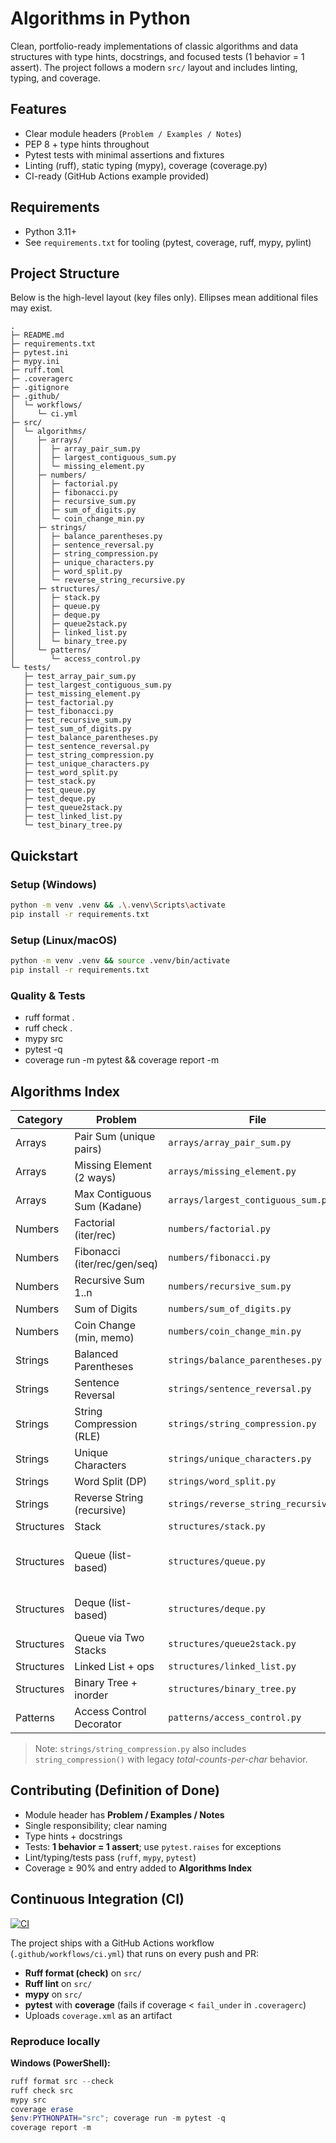 # Algorithms in Python

Clean, portfolio-ready implementations of classic algorithms and data structures with type hints, docstrings, and focused tests (1 behavior = 1 assert). The project follows a modern `src/` layout and includes linting, typing, and coverage.

## Features
- Clear module headers (`Problem / Examples / Notes`)
- PEP 8 + type hints throughout
- Pytest tests with minimal assertions and fixtures
- Linting (ruff), static typing (mypy), coverage (coverage.py)
- CI-ready (GitHub Actions example provided)

## Requirements
- Python 3.11+
- See `requirements.txt` for tooling (pytest, coverage, ruff, mypy, pylint)


## Project Structure

Below is the high-level layout (key files only). Ellipses mean additional files may exist.

```text
.
├─ README.md
├─ requirements.txt
├─ pytest.ini
├─ mypy.ini
├─ ruff.toml
├─ .coveragerc
├─ .gitignore
├─ .github/
│  └─ workflows/
│     └─ ci.yml
├─ src/
│  └─ algorithms/
│     ├─ arrays/
│     │  ├─ array_pair_sum.py
│     │  ├─ largest_contiguous_sum.py
│     │  └─ missing_element.py
│     ├─ numbers/
│     │  ├─ factorial.py
│     │  ├─ fibonacci.py
│     │  ├─ recursive_sum.py
│     │  ├─ sum_of_digits.py
│     │  └─ coin_change_min.py
│     ├─ strings/
│     │  ├─ balance_parentheses.py
│     │  ├─ sentence_reversal.py
│     │  ├─ string_compression.py
│     │  ├─ unique_characters.py
│     │  ├─ word_split.py
│     │  └─ reverse_string_recursive.py
│     ├─ structures/
│     │  ├─ stack.py
│     │  ├─ queue.py
│     │  ├─ deque.py
│     │  ├─ queue2stack.py
│     │  ├─ linked_list.py
│     │  └─ binary_tree.py
│     └─ patterns/
│        └─ access_control.py
└─ tests/
   ├─ test_array_pair_sum.py
   ├─ test_largest_contiguous_sum.py
   ├─ test_missing_element.py
   ├─ test_factorial.py
   ├─ test_fibonacci.py
   ├─ test_recursive_sum.py
   ├─ test_sum_of_digits.py
   ├─ test_balance_parentheses.py
   ├─ test_sentence_reversal.py
   ├─ test_string_compression.py
   ├─ test_unique_characters.py
   ├─ test_word_split.py
   ├─ test_stack.py
   ├─ test_queue.py
   ├─ test_deque.py
   ├─ test_queue2stack.py
   ├─ test_linked_list.py
   └─ test_binary_tree.py
```




## Quickstart

### Setup (Windows)
```bash
python -m venv .venv && .\.venv\Scripts\activate
pip install -r requirements.txt
```
### Setup (Linux/macOS)
```bash
python -m venv .venv && source .venv/bin/activate
pip install -r requirements.txt
```

### Quality & Tests
- ruff format .
- ruff check .
- mypy src
- pytest -q
- coverage run -m pytest && coverage report -m


## Algorithms Index

| Category   | Problem                         | File                                              | Time                 | Space  |
|------------|----------------------------------|---------------------------------------------------|----------------------|--------|
| Arrays     | Pair Sum (unique pairs)          | `arrays/array_pair_sum.py`                        | O(n)                 | O(n)   |
| Arrays     | Missing Element (2 ways)         | `arrays/missing_element.py`                       | O(n log n) / O(n)    | O(n)   |
| Arrays     | Max Contiguous Sum (Kadane)      | `arrays/largest_contiguous_sum.py`                | O(n)                 | O(1)   |
| Numbers    | Factorial (iter/rec)             | `numbers/factorial.py`                            | O(n)                 | O(1)/O(n) |
| Numbers    | Fibonacci (iter/rec/gen/seq)     | `numbers/fibonacci.py`                            | O(n) / exponential   | O(1)/O(n) |
| Numbers    | Recursive Sum 1..n               | `numbers/recursive_sum.py`                        | O(n)                 | O(n)   |
| Numbers    | Sum of Digits                    | `numbers/sum_of_digits.py`                        | O(d)                 | O(1)   |
| Numbers    | Coin Change (min, memo)          | `numbers/coin_change_min.py`                      | ~O(T·k) (memo)       | O(T)   |
| Strings    | Balanced Parentheses             | `strings/balance_parentheses.py`                  | O(n)                 | O(n)   |
| Strings    | Sentence Reversal                | `strings/sentence_reversal.py`                    | O(n)                 | O(n)   |
| Strings    | String Compression (RLE)         | `strings/string_compression.py`                   | O(n)                 | O(n)   |
| Strings    | Unique Characters                | `strings/unique_characters.py`                    | O(n)                 | O(n)   |
| Strings    | Word Split (DP)                  | `strings/word_split.py`                           | O(n²)                | O(n)   |
| Strings    | Reverse String (recursive)       | `strings/reverse_string_recursive.py`             | O(n)                 | O(n)   |
| Structures | Stack                            | `structures/stack.py`                             | O(1) ops             | O(n)   |
| Structures | Queue (list-based)               | `structures/queue.py`                             | enqueue O(n), dequeue O(1) | O(n) |
| Structures | Deque (list-based)               | `structures/deque.py`                             | add rear O(1), add front O(n) | O(n) |
| Structures | Queue via Two Stacks             | `structures/queue2stack.py`                       | amortized O(1)       | O(n)   |
| Structures | Linked List + ops                | `structures/linked_list.py`                       | O(n)                 | O(1)   |
| Structures | Binary Tree + inorder            | `structures/binary_tree.py`                       | O(n)                 | O(h)   |
| Patterns   | Access Control Decorator         | `patterns/access_control.py`                      | O(1)                 | O(1)   |

> Note: `strings/string_compression.py` also includes `string_compression()` with legacy *total-counts-per-char* behavior.


## Contributing (Definition of Done)
- Module header has **Problem / Examples / Notes**
- Single responsibility; clear naming
- Type hints + docstrings
- Tests: **1 behavior = 1 assert**; use `pytest.raises` for exceptions
- Lint/typing/tests pass (`ruff`, `mypy`, `pytest`)
- Coverage ≥ 90% and entry added to **Algorithms Index**

## Continuous Integration (CI)

[![CI](https://img.shields.io/github/actions/workflow/status/MihailMihaylov75/algorithms/ci.yml?branch=main)](https://github.com/MihailMihaylov75/algorithms/actions)

The project ships with a GitHub Actions workflow (`.github/workflows/ci.yml`) that runs on every push and PR:

- **Ruff format (check)** on `src/`
- **Ruff lint** on `src/`
- **mypy** on `src/`
- **pytest** with **coverage** (fails if coverage < `fail_under` in `.coveragerc`)
- Uploads `coverage.xml` as an artifact

### Reproduce locally

**Windows (PowerShell):**
```powershell
ruff format src --check
ruff check src
mypy src
coverage erase
$env:PYTHONPATH="src"; coverage run -m pytest -q
coverage report -m

